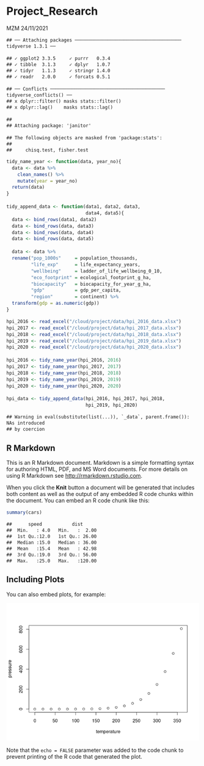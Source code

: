Project_Research
================
MZM
24/11/2021

    ## ── Attaching packages ─────────────────────────────────────── tidyverse 1.3.1 ──

    ## ✓ ggplot2 3.3.5     ✓ purrr   0.3.4
    ## ✓ tibble  3.1.3     ✓ dplyr   1.0.7
    ## ✓ tidyr   1.1.3     ✓ stringr 1.4.0
    ## ✓ readr   2.0.0     ✓ forcats 0.5.1

    ## ── Conflicts ────────────────────────────────────────── tidyverse_conflicts() ──
    ## x dplyr::filter() masks stats::filter()
    ## x dplyr::lag()    masks stats::lag()

    ## 
    ## Attaching package: 'janitor'

    ## The following objects are masked from 'package:stats':
    ## 
    ##     chisq.test, fisher.test

``` r
tidy_name_year <- function(data, year_no){
  data <- data %>%
    clean_names() %>%
    mutate(year = year_no)
  return(data)
}

tidy_append_data <- function(data1, data2, data3, 
                             data4, data5){
  data <- bind_rows(data1, data2)
  data <- bind_rows(data, data3)
  data <- bind_rows(data, data4)
  data <- bind_rows(data, data5)
  
  data <- data %>%
  rename("pop_1000s"     = population_thousands,
         "life_exp"      = life_expectancy_years,
         "wellbeing"     = ladder_of_life_wellbeing_0_10,
         "eco_footprint" = ecological_footprint_g_ha,
         "biocapacity"   = biocapacity_for_year_g_ha,
         "gdp"           = gdp_per_capita,
         "region"        = continent) %>%
  transform(gdp = as.numeric(gdp))
}
```

``` r
hpi_2016 <- read_excel("/cloud/project/data/hpi_2016_data.xlsx")
hpi_2017 <- read_excel("/cloud/project/data/hpi_2017_data.xlsx")
hpi_2018 <- read_excel("/cloud/project/data/hpi_2018_data.xlsx") 
hpi_2019 <- read_excel("/cloud/project/data/hpi_2019_data.xlsx")
hpi_2020 <- read_excel("/cloud/project/data/hpi_2020_data.xlsx")

hpi_2016 <- tidy_name_year(hpi_2016, 2016)
hpi_2017 <- tidy_name_year(hpi_2017, 2017)
hpi_2018 <- tidy_name_year(hpi_2018, 2018)
hpi_2019 <- tidy_name_year(hpi_2019, 2019)
hpi_2020 <- tidy_name_year(hpi_2020, 2020)

hpi_data <- tidy_append_data(hpi_2016, hpi_2017, hpi_2018, 
                             hpi_2019, hpi_2020)
```

    ## Warning in eval(substitute(list(...)), `_data`, parent.frame()): NAs introduced
    ## by coercion

## R Markdown

This is an R Markdown document. Markdown is a simple formatting syntax
for authoring HTML, PDF, and MS Word documents. For more details on
using R Markdown see <http://rmarkdown.rstudio.com>.

When you click the **Knit** button a document will be generated that
includes both content as well as the output of any embedded R code
chunks within the document. You can embed an R code chunk like this:

``` r
summary(cars)
```

    ##      speed           dist       
    ##  Min.   : 4.0   Min.   :  2.00  
    ##  1st Qu.:12.0   1st Qu.: 26.00  
    ##  Median :15.0   Median : 36.00  
    ##  Mean   :15.4   Mean   : 42.98  
    ##  3rd Qu.:19.0   3rd Qu.: 56.00  
    ##  Max.   :25.0   Max.   :120.00

## Including Plots

You can also embed plots, for example:

![](Project_Research_files/figure-gfm/pressure-1.png)<!-- -->

Note that the `echo = FALSE` parameter was added to the code chunk to
prevent printing of the R code that generated the plot.
